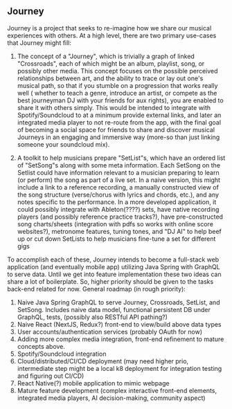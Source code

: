 ## Journey

Journey is a project that seeks to re-imagine how we share our musical experiences with others.  At a high level, there 
are two primary use-cases that Journey might fill:

1. The concept of a "Journey", which is trivially a graph of linked "Crossroads", each of which might be an album, 
playlist, song, or possibly other media.  This concept focuses on the possible perceived relationships between art, and 
the ability to trace or lay out one's musical path, so that if you stumble on a progression that works really well (
whether to teach a genre, introduce an artist, or compete as the best journeyman DJ with your friends for aux rights), 
you are enabled to share it with others simply.  This would be intended to integrate with Spotify/Soundcloud to at a 
minimum provide external links, and later an integrated media player to not re-route from the app, with the final goal 
of becoming a social space for friends to share and discover musical Journeys in an engaging and immersive way (more-so than just
linking someone your soundcloud mix).


2. A toolkit to help musicians prepare "SetList"s, which have an ordered list of "SetSong"s along with some meta 
information.  Each SetSong on the Setlist could have information relevant to a musician preparing to learn (or perform) the song
as part of a live set.  In a naive version, this might include a link to a reference recording, a manually constructed 
view of the song structure (verse/chorus with lyrics and chords, etc.), and any notes specific to the performance.  In a
more developed application, it could possibly integrate with Ableton(????) sets, have native recording players (and 
possibly reference practice tracks?), have pre-constructed song charts/sheets (integration with pdfs so works with 
online score websites?), metronome features, tuning tones, and "DJ AI" to help beef up or cut down SetLists to help 
musicians fine-tune a set for different gigs

To accomplish each of these, Journey intends to become a full-stack web application (and eventually mobile app) utilizing
Java Spring with GraphQL to serve data.  Until we get into feature implementation these two ideas can share a lot of 
boilerplate.  So, higher priority should be given to the tasks back-end related for now.  General roadmap (in rough priority): 
1. Naive Java Spring GraphQL to serve Journey, Crossroads, SetList, and SetSong.  Includes naive data model, functional 
persistent DB under GraphQL, tests, (possibly also RESTful API pathing?) 
2. Naive React (NextJS, Redux?) front-end to view/build above data types
4. User accounts/authentication services (probably OAuth for now)
5. Adding more complex media integration, front-end refinement to mature concepts above.
6. Spotify/Soundcloud integration
7. Cloud/distributed/CI/CD deployment (may need higher prio, intermediate step might be a local k8 deployment for integration testing and figuring out CI/CD)
8. React Native(?) mobile application to mimic webpage
9. Mature feature development (complex interactive front-end elements, integrated media players, AI decision-making, community aspect)